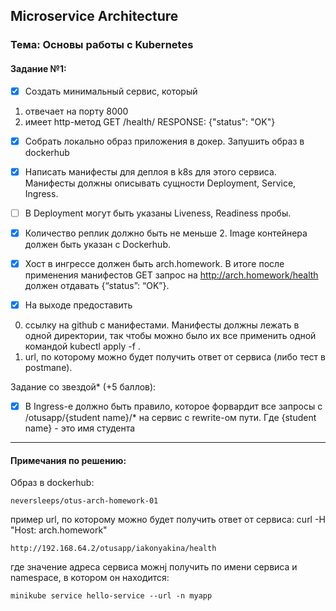 ## Microservice Architecture
### Тема: Основы работы с Kubernetes
#### Задание №1:
- [x] Создать минимальный сервис, который 
1) отвечает на порту 8000
2) имеет http-метод 
GET /health/
RESPONSE: {"status": "OK"}

- [x] Cобрать локально образ приложения в докер. Запушить образ в dockerhub

- [x] Написать манифесты для деплоя в k8s для этого сервиса. Манифесты должны описывать сущности Deployment, Service, Ingress. 
- [ ] В Deployment могут быть указаны Liveness, Readiness пробы. 
- [x] Количество реплик должно быть не меньше 2. Image контейнера должен быть указан с Dockerhub.

- [x] Хост в ингрессе должен быть arch.homework. В итоге после применения манифестов GET запрос на http://arch.homework/health должен отдавать {“status”: “OK”}.

- [x] На выходе предоставить
0) ссылку на github c манифестами. Манифесты должны лежать в одной директории, так чтобы можно было их все применить одной командой kubectl apply -f .
1) url, по которому можно будет получить ответ от сервиса (либо тест в postmanе).

Задание со звездой* (+5 баллов):
- [x] В Ingress-е должно быть правило, которое форвардит все запросы с /otusapp/{student name}/* на сервис с rewrite-ом пути. Где {student name} - это имя студента

------------------------------------------------------------------
#### Примечания по решению:

Образ в dockerhub: 
    
    neversleeps/otus-arch-homework-01

пример url, по которому можно будет получить ответ от сервиса:
curl -H "Host: arch.homework" 

    http://192.168.64.2/otusapp/iakonyakina/health

где значение адреса сервиса можнj получить по имени сервиса и namespace, в котором он находится: 
    
    minikube service hello-service --url -n myapp